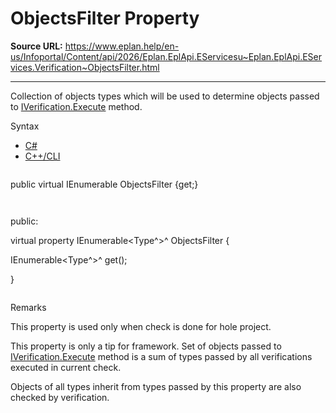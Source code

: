 # ObjectsFilter Property

**Source URL:** https://www.eplan.help/en-us/Infoportal/Content/api/2026/Eplan.EplApi.EServicesu~Eplan.EplApi.EServices.Verification~ObjectsFilter.html

---

Collection of objects types which will be used to determine objects passed to [IVerification.Execute](Eplan.EplApi.EServicesu~Eplan.EplApi.EServices.IVerification~Execute.html) method.

Syntax

- [C#](#i-syntax-CS)
- [C++/CLI](#i-syntax-CPP2005)

```
```
public virtual IEnumerable<Type> ObjectsFilter {get;}
```
```

```
```
public:

virtual property IEnumerable<Type^>^ ObjectsFilter {

   IEnumerable<Type^>^ get();

}
```
```

Remarks

This property is used only when check is done for hole project.

This property is only a tip for framework. Set of objects passed to [IVerification.Execute](Eplan.EplApi.EServicesu~Eplan.EplApi.EServices.IVerification~Execute.html) method is a sum of types passed by all verifications executed in current check.

Objects of all types inherit from types passed by this property are also checked by verification.
